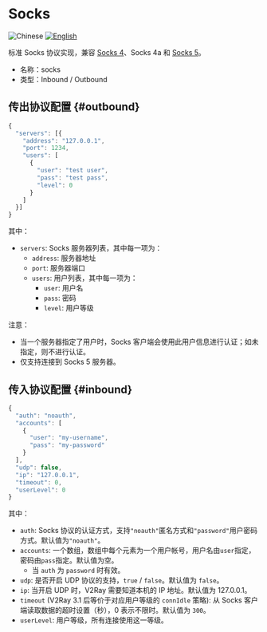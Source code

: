 # Socks

![Chinese](../../resources/chinesec.svg) [![English](../../resources/english.svg)](https://www.v2ray.com/en/configuration/protocols/socks.html)

标准 Socks 协议实现，兼容 [Socks 4](http://ftp.icm.edu.pl/packages/socks/socks4/SOCKS4.protocol)、Socks 4a 和 [Socks 5](http://ftp.icm.edu.pl/packages/socks/socks4/SOCKS4.protocol)。

* 名称：socks
* 类型：Inbound / Outbound

## 传出协议配置 {#outbound}

```javascript
{
  "servers": [{
    "address": "127.0.0.1",
    "port": 1234,
    "users": [
      {
        "user": "test user",
        "pass": "test pass",
        "level": 0
      }
    ]
  }]
}
```

其中：

* `servers`: Socks 服务器列表，其中每一项为：
  * `address`: 服务器地址
  * `port`: 服务器端口
  * `users`: 用户列表，其中每一项为：
    * `user`: 用户名
    * `pass`: 密码
    * `level`: 用户等级

注意：

* 当一个服务器指定了用户时，Socks 客户端会使用此用户信息进行认证；如未指定，则不进行认证。
* 仅支持连接到 Socks 5 服务器。

## 传入协议配置 {#inbound}

```javascript
{
  "auth": "noauth",
  "accounts": [
    {
      "user": "my-username",
      "pass": "my-password"
    }
  ],
  "udp": false,
  "ip": "127.0.0.1",
  "timeout": 0,
  "userLevel": 0
}
```

其中：

* `auth`: Socks 协议的认证方式，支持`"noauth"`匿名方式和`"password"`用户密码方式。默认值为`"noauth"`。
* `accounts`: 一个数组，数组中每个元素为一个用户帐号，用户名由`user`指定，密码由`pass`指定。默认值为空。
  * 当 `auth` 为 `password` 时有效。
* `udp`: 是否开启 UDP 协议的支持，`true` / `false`。默认值为 `false`。
* `ip`: 当开启 UDP 时，V2Ray 需要知道本机的 IP 地址。默认值为 127.0.0.1。
* `timeout` (V2Ray 3.1 后等价于对应用户等级的 `connIdle` 策略): 从 Socks 客户端读取数据的超时设置（秒），0 表示不限时。默认值为 `300`。
* `userLevel`: 用户等级，所有连接使用这一等级。
